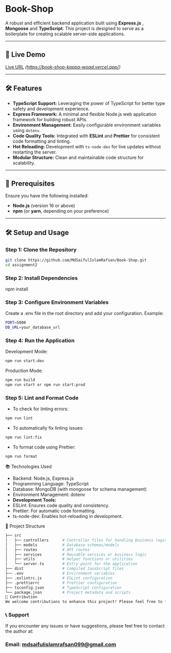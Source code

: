 # Book-Shop

A robust and efficient backend application built using **Express.js** , **Mongoose** and **TypeScript**. This project is designed to serve as a boilerplate for creating scalable server-side applications.

---

## 🚀 Live Demo

[Live URL](#) *(https://book-shop-kappa-woad.vercel.app/)*

---

## 🛠 Features

- **TypeScript Support:** Leveraging the power of TypeScript for better type safety and development experience.
- **Express Framework:** A minimal and flexible Node.js web application framework for building robust APIs.
- **Environment Management:** Easily configurable environment variables using `dotenv`.
- **Code Quality Tools:** Integrated with **ESLint** and **Prettier** for consistent code formatting and linting.
- **Hot Reloading:** Development with `ts-node-dev` for live updates without restarting the server.
- **Modular Structure:** Clean and maintainable code structure for scalability.

---

## 🛑 Prerequisites

Ensure you have the following installed:

- **Node.js** (version 16 or above)
- **npm** (or **yarn**, depending on your preference)

---

## 🛠️ Setup and Usage

### Step 1: Clone the Repository

```bash
git clone https://github.com/MdSaifulIslamRafsan/Book-Shop.git
cd assignment2
```
### Step 2: Install Dependencies
npm install
### Step 3: Configure Environment Variables
Create a .env file in the root directory and add your configuration. Example:
```sh
PORT=5000
DB_URL=your_database_url
```

### Step 4: Run the Application
Development Mode:
```sh
npm run start:dev
```

Production Mode:
```sh
npm run build
npm run start or npm run start:prod
```

### Step 5: Lint and Format Code
 
- To check for linting errors:

```sh
npm run lint
```

- To automatically fix linting issues:

```sh
npm run lint:fix
```

- To format code using Prettier:

```sh
npm run format
```
📚 Technologies Used
- Backend: Node.js, Express.js
- Programming Language: TypeScript
- Database: MongoDB (with mongoose for schema management)
- Environment Management: dotenv
- **Development Tools:**
- ESLint: Ensures code quality and consistency.
- Prettier: For automatic code formatting.
- ts-node-dev: Enables hot-reloading in development.

📂 Project Structure
```sh
├── src
│   ├── controllers      # Controller files for handling business logic
│   ├── models           # Database schemas/models
│   ├── routes           # API routes
│   ├── services         # Reusable services or business logic
│   ├── utils            # Helper functions or utilities
│   └── server.ts        # Entry point for the application
├── dist                 # Compiled JavaScript files
├── .env                 # Environment variables
├── .eslintrc.js         # ESLint configuration
├── .prettierrc          # Prettier configuration
├── tsconfig.json        # TypeScript configuration
└── package.json         # Project metadata and scripts
🤝 Contribution
We welcome contributions to enhance this project! Please feel free to fork the repository, submit pull requests, or report issues.
```
### 📞 Support
If you encounter any issues or have suggestions, please feel free to contact the author at:

### Email: mdsaifulislamrafsan099@gmail.com
